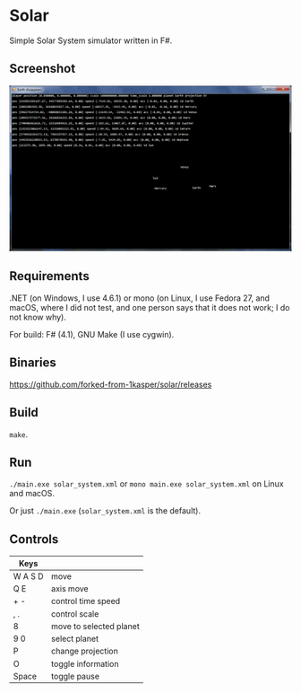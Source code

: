 # Solar

Simple Solar System simulator written in F#.

## Screenshot

![Screenshot](screenshot.png)

## Requirements

.NET (on Windows, I use 4.6.1) or mono (on Linux, I use Fedora 27, and macOS, where I did not test, and one person says that it does not work; I do not know why).

For build: F# (4.1), GNU Make (I use cygwin).

## Binaries

https://github.com/forked-from-1kasper/solar/releases

## Build

`make`.

## Run

`./main.exe solar_system.xml` or `mono main.exe solar_system.xml` on Linux and macOS.

Or just `./main.exe` (`solar_system.xml` is the default).

## Controls

| Keys    |                                              |
|---------|----------------------------------------------|
| W A S D | move                                         |
| Q E     | axis move                                    |
| + -     | control time speed                           |
| , .     | control scale                                |
| 8       | move to selected planet                      |
| 9 0     | select planet                                |
| P       | change projection                            |
| O       | toggle information                           |
| Space   | toggle pause                                 |

